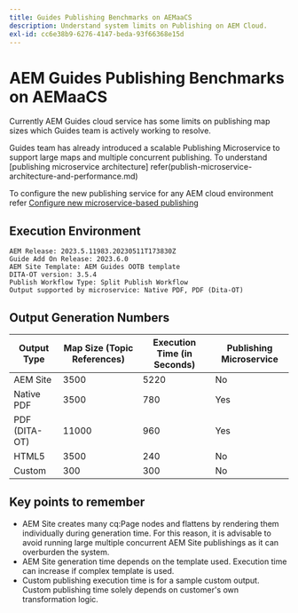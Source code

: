 ```yaml
---
title: Guides Publishing Benchmarks on AEMaaCS
description: Understand system limits on Publishing on AEM Cloud.
exl-id: cc6e38b9-6276-4147-beda-93f66368e15d
---
```

# AEM Guides Publishing Benchmarks on AEMaaCS

Currently AEM Guides cloud service has some limits on publishing map sizes which Guides team is actively working to resolve.

Guides team has already introduced a scalable Publishing Microservice to support large maps and multiple concurrent publishing. To understand [publishing microservice architecture] refer(publish-microservice-architecture-and-performance.md)

To configure the new publishing service for any AEM cloud environment refer [Configure new microservice-based publishing](configure-microservices.md)


## Execution Environment

    AEM Release: 2023.5.11983.20230511T173830Z
    Guide Add On Release: 2023.6.0
    AEM Site Template: AEM Guides OOTB template
    DITA-OT version: 3.5.4
    Publish Workflow Type: Split Publish Workflow
    Output supported by microservice: Native PDF, PDF (Dita-OT)

## Output Generation Numbers

| Output Type   | Map Size (Topic References)  | Execution Time (in Seconds)|Publishing Microservice|
|---------------|------------------------------|----------------------------|-----------------------|
| AEM Site      | 3500                         |    5220                    | No                    |
| Native PDF    | 3500                         |    780                     | Yes                   |
| PDF (DITA-OT) | 11000                        |    960                     | Yes                   |
| HTML5         | 3500                         |    240                     | No                    |
| Custom        | 300                          |    300                     | No                    |

## Key points to remember

- AEM Site creates many cq:Page nodes and flattens by rendering them individually during generation time. For this reason, it is advisable to avoid running large multiple concurrent AEM Site publishings as it can overburden the system.
- AEM Site generation time depends on the template used. Execution time can increase if complex template is used.
- Custom publishing execution time is for a sample custom output. Custom publishing time solely depends  on customer's own transformation logic.
